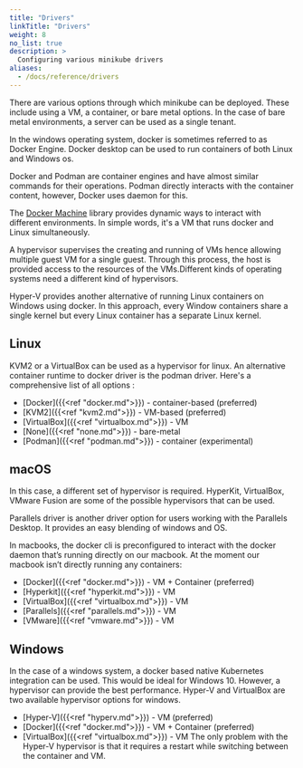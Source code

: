 ```yaml
---
title: "Drivers"
linkTitle: "Drivers"
weight: 8
no_list: true
description: >
  Configuring various minikube drivers
aliases:
  - /docs/reference/drivers
---
```

There are various options through which minikube can be deployed. These include using a VM, a container, or bare metal options. In the case of bare metal environments, a server can be used as a single tenant.

In the windows operating system, docker is sometimes referred to as Docker Engine. Docker desktop can be used to run containers of both Linux and  Windows os. 

Docker and Podman are container engines and have almost similar commands for their operations. Podman directly interacts with the container content, however, Docker uses daemon for this.

The [Docker Machine](https://github.com/docker/machine) library provides dynamic ways to interact with different environments. In simple words, it's a VM that runs docker and Linux simultaneously.   

A hypervisor supervises the creating and running of VMs hence allowing multiple guest VM for a single guest. Through this process, the host is provided access to the resources of the VMs.Different kinds of operating systems need a different kind of hypervisors. 

Hyper-V provides another alternative of running Linux containers on Windows using docker. In this approach, every Window containers share a single kernel but every Linux container has a separate Linux kernel. 


## Linux
KVM2 or a VirtualBox can be used as a hypervisor for linux. An alternative container runtime to docker driver is the podman driver. Here's a comprehensive list of all options :

* [Docker]({{<ref "docker.md">}}) - container-based (preferred)
* [KVM2]({{<ref "kvm2.md">}}) - VM-based (preferred)
* [VirtualBox]({{<ref "virtualbox.md">}}) - VM
* [None]({{<ref "none.md">}}) -  bare-metal
* [Podman]({{<ref "podman.md">}}) - container (experimental)

## macOS
In this case, a different set of hypervisor is required. HyperKit, VirtualBox, VMware Fusion are some of the possible hypervisors that can be used. 

Parallels driver is another driver option for users working with the Parallels Desktop. It provides an easy blending of windows and OS.  

In macbooks, the docker cli is preconfigured to interact with the docker daemon that’s running directly on our macbook. At the moment our macbook isn’t directly running any containers:
 

* [Docker]({{<ref "docker.md">}}) - VM + Container (preferred)
* [Hyperkit]({{<ref "hyperkit.md">}}) - VM
* [VirtualBox]({{<ref "virtualbox.md">}}) - VM
* [Parallels]({{<ref "parallels.md">}}) - VM
* [VMware]({{<ref "vmware.md">}}) - VM

## Windows

In the case of a windows system, a docker based native Kubernetes integration can be used. This would be ideal for Windows 10. However, a hypervisor can provide the best performance.
Hyper-V and VirtualBox are two available hypervisor options for windows.

* [Hyper-V]({{<ref "hyperv.md">}}) - VM (preferred)
* [Docker]({{<ref "docker.md">}}) - VM + Container (preferred)
* [VirtualBox]({{<ref "virtualbox.md">}}) - VM
The only problem with the Hyper-V hypervisor is that it requires a restart while switching between the container and VM.
